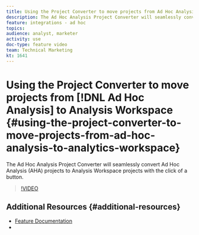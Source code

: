 ```yaml
---
title: Using the Project Converter to move projects from Ad Hoc Analysis to Analytics Workspace
description: The Ad Hoc Analysis Project Converter will seamlessly convert Ad Hoc Analysis (AHA) projects to Analysis Workspace projects with the click of a button.
feature: integrations - ad hoc
topics: 
audience: analyst, marketer
activity: use
doc-type: feature video
team: Technical Marketing
kt: 1641
---
```


# Using the Project Converter to move projects from [!DNL Ad Hoc Analysis] to Analysis Workspace {#using-the-project-converter-to-move-projects-from-ad-hoc-analysis-to-analytics-workspace}

The Ad Hoc Analysis Project Converter will seamlessly convert Ad Hoc Analysis (AHA) projects to Analysis Workspace projects with the click of a button.

>[!VIDEO](https://video.tv.adobe.com/v/23118/?quality=12)

## Additional Resources {#additional-resources}

* [Feature Documentation](https://marketing.adobe.com/resources/help/en_US/analytics/aha2aw/)
* 